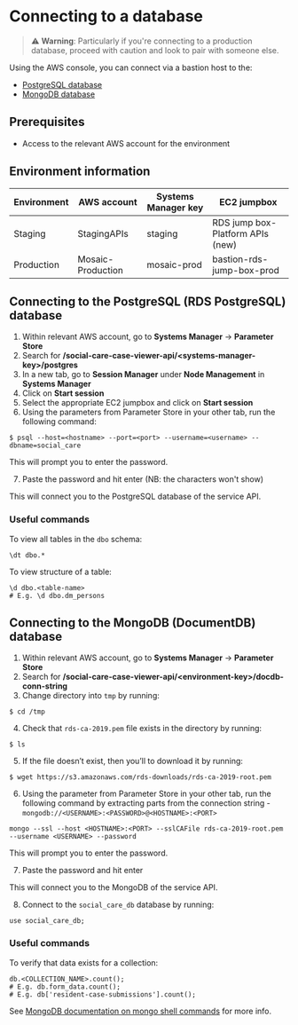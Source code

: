 # Connecting to a database

> ⚠️ **Warning**: Particularly if you're connecting to a production database,
> proceed with caution and look to pair with someone else.

Using the AWS console, you can connect via a bastion host to the:

- [PostgreSQL database](#connecting-to-the-postgresql-rds-postgresql-database)
- [MongoDB database](#connecting-to-the-mongodb-documentdb-database)

## Prerequisites

- Access to the relevant AWS account for the environment

## Environment information

| Environment | AWS account       | Systems Manager key | EC2 jumpbox                      |
|-------------|-------------------|---------------------|----------------------------------|
| Staging     | StagingAPIs       | staging             | RDS jump box-Platform APIs (new) |
| Production  | Mosaic-Production | mosaic-prod         | bastion-rds-jump-box-prod        |

## Connecting to the PostgreSQL (RDS PostgreSQL) database

1. Within relevant AWS account, go to **Systems Manager** → **Parameter Store**
2. Search for **/social-care-case-viewer-api/\<systems-manager-key\>/postgres**
3. In a new tab, go to **Session Manager** under **Node Management** in **Systems Manager**
4. Click on **Start session**
5. Select the appropriate EC2 jumpbox and click on **Start session**
6. Using the parameters from Parameter Store in your other tab, run the following command:

```
$ psql --host=<hostname> --port=<port> --username=<username> --dbname=social_care
```

This will prompt you to enter the password.

7. Paste the password and hit enter (NB: the characters won't show)

This will connect you to the PostgreSQL database of the service API.

### Useful commands

To view all tables in the `dbo` schema:

```
\dt dbo.*
```

To view structure of a table:

```
\d dbo.<table-name>
# E.g. \d dbo.dm_persons
```

## Connecting to the MongoDB (DocumentDB) database

1. Within relevant AWS account, go to **Systems Manager** → **Parameter Store**
2. Search for **/social-care-case-viewer-api/\<environment-key\>/docdb-conn-string**
3. Change directory into `tmp` by running:

```
$ cd /tmp
```

4. Check that `rds-ca-2019.pem` file exists in the directory by running:

```
$ ls
```

5. If the file doesn’t exist, then you’ll to download it by running:

```
$ wget https://s3.amazonaws.com/rds-downloads/rds-ca-2019-root.pem
```

6. Using the parameter from Parameter Store in your other tab, run the following command by extracting parts from the connection string - `mongodb://<USERNAME>:<PASSWORD>@<HOSTNAME>:<PORT>`

```
mongo --ssl --host <HOSTNAME>:<PORT> --sslCAFile rds-ca-2019-root.pem --username <USERNAME> --password
```

This will prompt you to enter the password.

7. Paste the password and hit enter

This will connect you to the MongoDB of the service API.

8. Connect to the `social_care_db` database by running:

```
use social_care_db;
```

### Useful commands

To verify that data exists for a collection:

```
db.<COLLECTION_NAME>.count();
# E.g. db.form_data.count();
# E.g. db['resident-case-submissions'].count();
```

See [MongoDB documentation on mongo shell commands](https://docs.mongodb.com/manual/reference/method/) for more info.
